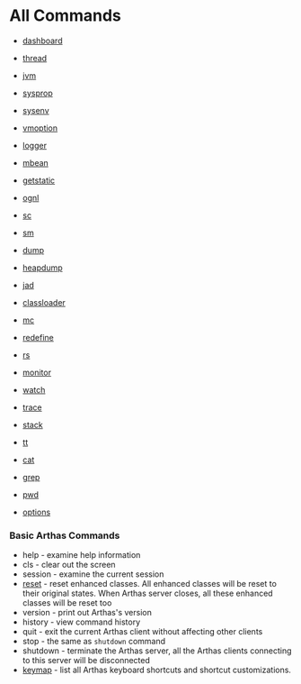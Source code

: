 All Commands 
=============

* [dashboard](dashboard.md)
* [thread](thread.md)
* [jvm](jvm.md)
* [sysprop](sysprop.md)
* [sysenv](sysenv.md)
* [vmoption](vmoption.md)
* [logger](logger.md)
* [mbean](mbean.md)
* [getstatic](getstatic.md)

* [ognl](ognl.md)

* [sc](sc.md)
* [sm](sm.md)
* [dump](dump.md)
* [heapdump](heapdump.md)

* [jad](jad.md)
* [classloader](classloader.md)
* [mc](mc.md)
* [redefine](redefine.md)
* [rs](rs.md)

* [monitor](monitor.md)
* [watch](watch.md)
* [trace](trace.md)
* [stack](stack.md)
* [tt](tt.md)

* [cat](cat.md)
* [grep](grep.md)
* [pwd](pwd.md)
* [options](options.md)


### Basic Arthas Commands

* help - examine help information
* cls - clear out the screen
* session - examine the current session
* [reset](reset.md) - reset enhanced classes. All enhanced classes will be reset to their original states. When Arthas server closes, all these enhanced classes will be reset too
* version - print out Arthas's version
* history - view command history
* quit - exit the current Arthas client without affecting other clients
* stop - the same as `shutdown` command
* shutdown - terminate the Arthas server, all the Arthas clients connecting to this server will be disconnected
* [keymap](keymap.md) - list all Arthas keyboard shortcuts and shortcut customizations.




